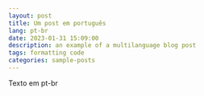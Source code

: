 ```yaml
---
layout: post
title: Um post em português
lang: pt-br
date: 2023-01-31 15:09:00
description: an example of a multilanguage blog post
tags: formatting code
categories: sample-posts
---
```


Texto em pt-br